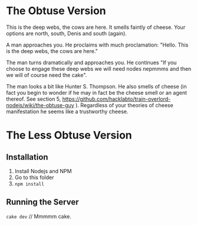 # The Obtuse Version

This is the deep webs, the cows are here. It smells faintly of cheese. Your options are north, south, Denis and south (again).

A man approaches you. He proclaims with much proclamation: "Hello. This is the deep webs, the cows are here."

The man turns dramatically and approaches you. He continues "If you choose to engage these deep webs we will need nodes nepmmms and then we will of course need the cake".

The man looks a bit like Hunter S. Thompson. He also smells of cheese (in fact you begin to wonder if he may in fact be the cheese smell or an agent thereof. See section 5, https://github.com/hacklabto/train-overlord-nodejs/wiki/the-obtuse-guy ). Regardless of your theories of cheese manifestation he seems like a trustworthy cheese.


# The Less Obtuse Version

## Installation

1. Install Nodejs and NPM
2. Go to this folder
3. `npm install`

## Running the Server

`cake dev` // Mmmmm cake.